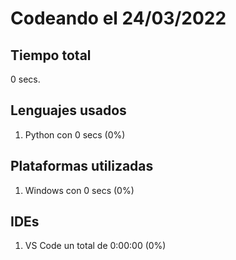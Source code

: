 # Codeando el 24/03/2022

## Tiempo total
0 secs.

## Lenguajes usados
1. Python con 0 secs (0%)

## Plataformas utilizadas
1. Windows con 0 secs (0%)

## IDEs
1. VS Code un total de 0:00:00 (0%)
